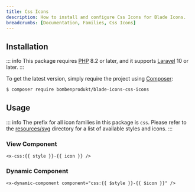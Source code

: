 ```yaml
---
title: Css Icons
description: How to install and configure Css Icons for Blade Icons.
breadcrumbs: [Documentation, Families, Css Icons]
---
```


## Installation

::: info
This package requires [PHP](https://www.php.net/) 8.2 or later, and it supports [Laravel](https://laravel.com/) 10 or later.
:::

To get the latest version, simply require the project using [Composer](https://getcomposer.org/):

```bash
$ composer require bombenprodukt/blade-icons-css-icons
```

## Usage

::: info
The prefix for all icon families in this package is `css`. Please refer to the [resources/svg](https://github.com/BombenProdukt/blade-icons-css-icons/tree/main/resources/svg) directory for a list of available styles and icons.
:::

### View Component

```blade
<x-css:{{ style }}-{{ icon }} />
```

### Dynamic Component

```blade
<x-dynamic-component component="css:{{ $style }}-{{ $icon }}" />
```
